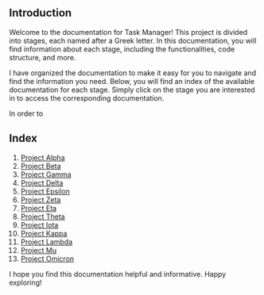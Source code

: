 ## Introduction

Welcome to the documentation for Task Manager! This project is divided into stages, each named after a Greek letter. In this documentation, you will find information about each stage, including the functionalities, code structure, and more.

I have organized the documentation to make it easy for you to navigate and find the information you need. Below, you will find an index of the available documentation for each stage. Simply click on the stage you are interested in to access the corresponding documentation.

In order to 

## Index

1. [Project Alpha](ProjectAlpha.md)
2. [Project Beta](ProjectBeta.md)
3. [Project Gamma](ProjectGamma.md)
4. [Project Delta](ProjectDelta.md)
5. [Project Epsilon](ProjectEpsilon.md)  
6. [Project Zeta](ProjectZeta.md)
7. [Project Eta](ProjectEta.md)
8. [Project Theta](ProjectTheta.md)
9. [Project Iota](ProjectIota.md)
10. [Project Kappa](ProjectKappa.md)
11. [Project Lambda](ProjectLambda.md)
12. [Project Mu](ProjectMu.md)
13. [Project Omicron](ProjectOmicron.md)

I hope you find this documentation helpful and informative. Happy exploring!

